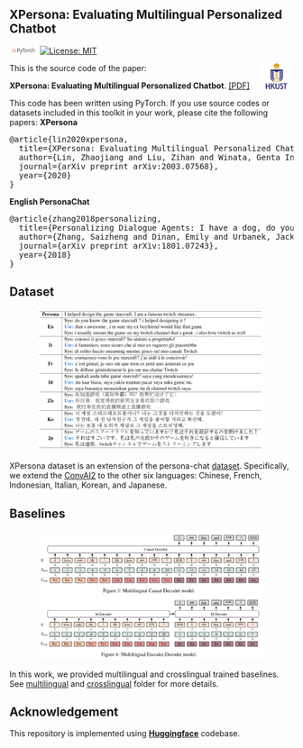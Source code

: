 ## XPersona: Evaluating Multilingual Personalized Chatbot
<img src="plot/pytorch-logo-dark.png" width="10%"> [![License: MIT](https://img.shields.io/badge/License-MIT-yellow.svg)](https://opensource.org/licenses/MIT) 

<img align="right" src="plot/HKUST.jpg" width="12%">

This is the source code of the paper:

**XPersona: Evaluating Multilingual Personalized Chatbot**. [[PDF]](https://arxiv.org/pdf/2003.07568.pdf)

This code has been written using PyTorch. If you use source codes or datasets included in this toolkit in your work, please cite the following papers:
**XPersona**
<pre>
@article{lin2020xpersona,
  title={XPersona: Evaluating Multilingual Personalized Chatbot},
  author={Lin, Zhaojiang and Liu, Zihan and Winata, Genta Indra and Cahyawijaya, Samuel and Madotto, Andrea and Bang, Yejin and Ishii, Etsuko and Fung, Pascale},
  journal={arXiv preprint arXiv:2003.07568},
  year={2020}
}
</pre>

**English PersonaChat**
<pre>
@article{zhang2018personalizing,
  title={Personalizing Dialogue Agents: I have a dog, do you have pets too?},
  author={Zhang, Saizheng and Dinan, Emily and Urbanek, Jack and Szlam, Arthur and Kiela, Douwe and Weston, Jason},
  journal={arXiv preprint arXiv:1801.07243},
  year={2018}
}
</pre>

## Dataset
<p align="center">
<img src="plot/dataset.png" width="80%" />
</p>

XPersona dataset is an extension of the persona-chat [dataset](https://www.aclweb.org/anthology/P18-1205/).  Specifically, we extend the [ConvAI2](http://convai.io) to the other six languages: Chinese, French, Indonesian, Italian, Korean, and Japanese.

## Baselines
<p align="center">
<img src="plot/baseline.png" width="80%" />
</p>

In this work, we provided multilingual and crosslingual trained baselines. See [multilingual](https://github.com/HLTCHKUST/Xpersona/tree/master/multilingual) and [crosslingual](https://github.com/HLTCHKUST/Xpersona/tree/master/crosslingual) folder for more details.

## Acknowledgement
This repository is implemented using [**Huggingface**](https://github.com/huggingface/transformers) codebase.

